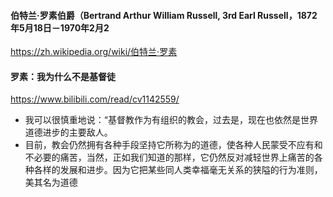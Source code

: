 #### 伯特兰·罗素伯爵（Bertrand Arthur William Russell, 3rd Earl Russell，1872年5月18日－1970年2月2
https://zh.wikipedia.org/wiki/伯特兰·罗素
#### 罗素：我为什么不是基督徒
https://www.bilibili.com/read/cv1142559/
- 我可以很慎重地说：“基督教作为有组织的教会，过去是，现在也依然是世界道德进步的主要敌人。
- 目前，教会仍然拥有各种手段坚持它所称为的道德，使各种人民蒙受不应有和不必要的痛苦，当然，正如我们知道的那样，它仍然反对减轻世界上痛苦的各种各样的发展和进步。因为它把某些同人类幸福毫无关系的狭隘的行为准则，美其名为道德
